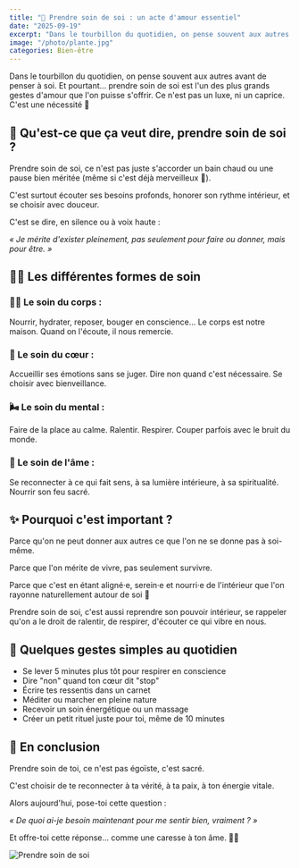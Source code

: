 ```yaml
---
title: "💖 Prendre soin de soi : un acte d'amour essentiel"
date: "2025-09-19"
excerpt: "Dans le tourbillon du quotidien, on pense souvent aux autres avant de penser à soi. Et pourtant… prendre soin de soi est l'un des plus grands gestes d'amour que l'on puisse s'offrir. Ce n'est pas un luxe, ni un caprice. C'est une nécessité."
image: "/photo/plante.jpg"
categories: Bien-être
---
```


Dans le tourbillon du quotidien, on pense souvent aux autres avant de penser à soi. Et pourtant… prendre soin de soi est l'un des plus grands gestes d'amour que l'on puisse s'offrir. Ce n'est pas un luxe, ni un caprice. C'est une nécessité 🌸

## 🌿 Qu'est-ce que ça veut dire, prendre soin de soi ?

Prendre soin de soi, ce n'est pas juste s'accorder un bain chaud ou une pause bien méritée (même si c'est déjà merveilleux 🌷).

C'est surtout écouter ses besoins profonds, honorer son rythme intérieur, et se choisir avec douceur.

C'est se dire, en silence ou à voix haute :

_« Je mérite d'exister pleinement, pas seulement pour faire ou donner, mais pour être. »_

## 🧘‍♀️ Les différentes formes de soin

### 💆‍♀️ Le soin du corps :

Nourrir, hydrater, reposer, bouger en conscience… Le corps est notre maison. Quand on l'écoute, il nous remercie.

### 💖 Le soin du cœur :

Accueillir ses émotions sans se juger. Dire non quand c'est nécessaire. Se choisir avec bienveillance.

### 🌬 Le soin du mental :

Faire de la place au calme. Ralentir. Respirer. Couper parfois avec le bruit du monde.

### 🌟 Le soin de l'âme :

Se reconnecter à ce qui fait sens, à sa lumière intérieure, à sa spiritualité. Nourrir son feu sacré.

## ✨ Pourquoi c'est important ?

Parce qu'on ne peut donner aux autres ce que l'on ne se donne pas à soi-même.

Parce que l'on mérite de vivre, pas seulement survivre.

Parce que c'est en étant aligné·e, serein·e et nourri·e de l'intérieur que l'on rayonne naturellement autour de soi 💫

Prendre soin de soi, c'est aussi reprendre son pouvoir intérieur, se rappeler qu'on a le droit de ralentir, de respirer, d'écouter ce qui vibre en nous.

## 🌈 Quelques gestes simples au quotidien

- Se lever 5 minutes plus tôt pour respirer en conscience
- Dire "non" quand ton cœur dit "stop"
- Écrire tes ressentis dans un carnet
- Méditer ou marcher en pleine nature
- Recevoir un soin énergétique ou un massage
- Créer un petit rituel juste pour toi, même de 10 minutes

## 💞 En conclusion

Prendre soin de toi, ce n'est pas égoïste, c'est sacré.

C'est choisir de te reconnecter à ta vérité, à ta paix, à ton énergie vitale.

Alors aujourd'hui, pose-toi cette question :

_« De quoi ai-je besoin maintenant pour me sentir bien, vraiment ? »_

Et offre-toi cette réponse… comme une caresse à ton âme. 🌷✨

![Prendre soin de soi](/photo/plante.jpg)
